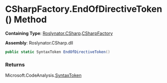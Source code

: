 # CSharpFactory\.EndOfDirectiveToken\(\) Method

**Containing Type**: [Roslynator.CSharp](../../README.md)\.[CSharpFactory](../README.md)

**Assembly**: Roslynator\.CSharp\.dll

```csharp
public static SyntaxToken EndOfDirectiveToken()
```

### Returns

Microsoft\.CodeAnalysis\.[SyntaxToken](https://docs.microsoft.com/en-us/dotnet/api/microsoft.codeanalysis.syntaxtoken)

